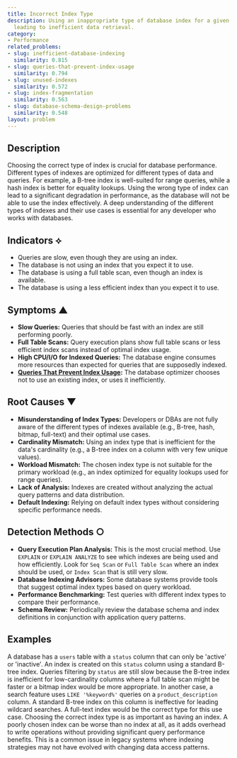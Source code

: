```yaml
---
title: Incorrect Index Type
description: Using an inappropriate type of database index for a given query pattern,
  leading to inefficient data retrieval.
category:
- Performance
related_problems:
- slug: inefficient-database-indexing
  similarity: 0.815
- slug: queries-that-prevent-index-usage
  similarity: 0.794
- slug: unused-indexes
  similarity: 0.572
- slug: index-fragmentation
  similarity: 0.563
- slug: database-schema-design-problems
  similarity: 0.548
layout: problem
---
```


## Description
Choosing the correct type of index is crucial for database performance. Different types of indexes are optimized for different types of data and queries. For example, a B-tree index is well-suited for range queries, while a hash index is better for equality lookups. Using the wrong type of index can lead to a significant degradation in performance, as the database will not be able to use the index effectively. A deep understanding of the different types of indexes and their use cases is essential for any developer who works with databases.

## Indicators ⟡
- Queries are slow, even though they are using an index.
- The database is not using an index that you expect it to use.
- The database is using a full table scan, even though an index is available.
- The database is using a less efficient index than you expect it to use.

## Symptoms ▲

- **Slow Queries:** Queries that should be fast with an index are still performing poorly.
- **Full Table Scans:** Query execution plans show full table scans or less efficient index scans instead of optimal index usage.
- **High CPU/I/O for Indexed Queries:** The database engine consumes more resources than expected for queries that are supposedly indexed.
- **[Queries That Prevent Index Usage](queries-that-prevent-index-usage.md):** The database optimizer chooses not to use an existing index, or uses it inefficiently.

## Root Causes ▼

- **Misunderstanding of Index Types:** Developers or DBAs are not fully aware of the different types of indexes available (e.g., B-tree, hash, bitmap, full-text) and their optimal use cases.
- **Cardinality Mismatch:** Using an index type that is inefficient for the data's cardinality (e.g., a B-tree index on a column with very few unique values).
- **Workload Mismatch:** The chosen index type is not suitable for the primary workload (e.g., an index optimized for equality lookups used for range queries).
- **Lack of Analysis:** Indexes are created without analyzing the actual query patterns and data distribution.
- **Default Indexing:** Relying on default index types without considering specific performance needs.

## Detection Methods ○

- **Query Execution Plan Analysis:** This is the most crucial method. Use `EXPLAIN` or `EXPLAIN ANALYZE` to see which indexes are being used and how efficiently. Look for `Seq Scan` or `Full Table Scan` where an index should be used, or `Index Scan` that is still very slow.
- **Database Indexing Advisors:** Some database systems provide tools that suggest optimal index types based on query workload.
- **Performance Benchmarking:** Test queries with different index types to compare their performance.
- **Schema Review:** Periodically review the database schema and index definitions in conjunction with application query patterns.

## Examples
A database has a `users` table with a `status` column that can only be 'active' or 'inactive'. An index is created on this `status` column using a standard B-tree index. Queries filtering by `status` are still slow because the B-tree index is inefficient for low-cardinality columns where a full table scan might be faster or a bitmap index would be more appropriate. In another case, a search feature uses `LIKE '%keyword%'` queries on a `product_description` column. A standard B-tree index on this column is ineffective for leading wildcard searches. A full-text index would be the correct type for this use case. Choosing the correct index type is as important as having an index. A poorly chosen index can be worse than no index at all, as it adds overhead to write operations without providing significant query performance benefits. This is a common issue in legacy systems where indexing strategies may not have evolved with changing data access patterns.